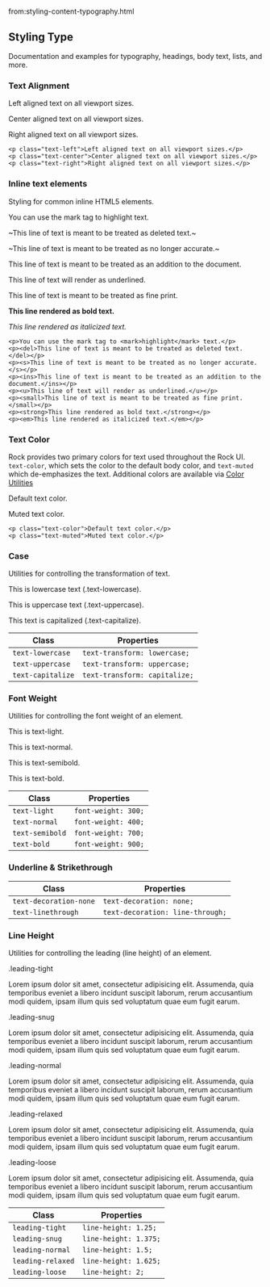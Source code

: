 # 
from:styling-content-typography.html

Styling Type
------------

Documentation and examples for typography, headings, body text, lists, and more.

### Text Alignment

Left aligned text on all viewport sizes.

Center aligned text on all viewport sizes.

Right aligned text on all viewport sizes.

```
<p class="text-left">Left aligned text on all viewport sizes.</p>
<p class="text-center">Center aligned text on all viewport sizes.</p>
<p class="text-right">Right aligned text on all viewport sizes.</p>
```

### Inline text elements

Styling for common inline HTML5 elements.

You can use the mark tag to highlight text.

~This line of text is meant to be treated as deleted text.~

~This line of text is meant to be treated as no longer accurate.~

This line of text is meant to be treated as an addition to the document.

This line of text will render as underlined.

This line of text is meant to be treated as fine print.

**This line rendered as bold text.**

_This line rendered as italicized text._

```
<p>You can use the mark tag to <mark>highlight</mark> text.</p>
<p><del>This line of text is meant to be treated as deleted text.</del></p>
<p><s>This line of text is meant to be treated as no longer accurate.</s></p>
<p><ins>This line of text is meant to be treated as an addition to the document.</ins></p>
<p><u>This line of text will render as underlined.</u></p>
<p><small>This line of text is meant to be treated as fine print.</small></p>
<p><strong>This line rendered as bold text.</strong></p>
<p><em>This line rendered as italicized text.</em></p>
```

### Text Color

Rock provides two primary colors for text used throughout the Rock UI. `text-color`, which sets the color to the default body color, and `text-muted` which de-emphasizes the text. Additional colors are available via [Color Utilities](https://community.rockrms.com/styling/utilities/colors)

Default text color.

Muted text color.

```
<p class="text-color">Default text color.</p>
<p class="text-muted">Muted text color.</p>
```

### Case

Utilities for controlling the transformation of text.

This is lowercase text (.text-lowercase).

This is uppercase text (.text-uppercase).

This text is capitalized (.text-capitalize).

| Class | Properties |
| --- | --- |
| `text-lowercase` | `text-transform: lowercase;` |
| `text-uppercase` | `text-transform: uppercase;` |
| `text-capitalize` | `text-transform: capitalize;` |

### Font Weight

Utilities for controlling the font weight of an element.

This is text-light.

This is text-normal.

This is text-semibold.

This is text-bold.

| Class | Properties |
| --- | --- |
| `text-light` | `font-weight: 300;` |
| `text-normal` | `font-weight: 400;` |
| `text-semibold` | `font-weight: 700;` |
| `text-bold` | `font-weight: 900;` |

### Underline & Strikethrough

| Class | Properties |
| --- | --- |
| `text-decoration-none` | `text-decoration: none;` |
| `text-linethrough` | `text-decoration: line-through;` |

### Line Height

Utilities for controlling the leading (line height) of an element.

.leading-tight

Lorem ipsum dolor sit amet, consectetur adipisicing elit. Assumenda, quia temporibus eveniet a libero incidunt suscipit laborum, rerum accusantium modi quidem, ipsam illum quis sed voluptatum quae eum fugit earum.

.leading-snug

Lorem ipsum dolor sit amet, consectetur adipisicing elit. Assumenda, quia temporibus eveniet a libero incidunt suscipit laborum, rerum accusantium modi quidem, ipsam illum quis sed voluptatum quae eum fugit earum.

.leading-normal

Lorem ipsum dolor sit amet, consectetur adipisicing elit. Assumenda, quia temporibus eveniet a libero incidunt suscipit laborum, rerum accusantium modi quidem, ipsam illum quis sed voluptatum quae eum fugit earum.

.leading-relaxed

Lorem ipsum dolor sit amet, consectetur adipisicing elit. Assumenda, quia temporibus eveniet a libero incidunt suscipit laborum, rerum accusantium modi quidem, ipsam illum quis sed voluptatum quae eum fugit earum.

.leading-loose

Lorem ipsum dolor sit amet, consectetur adipisicing elit. Assumenda, quia temporibus eveniet a libero incidunt suscipit laborum, rerum accusantium modi quidem, ipsam illum quis sed voluptatum quae eum fugit earum.

| Class | Properties |
| --- | --- |
| `leading-tight` | `line-height: 1.25;` |
| `leading-snug` | `line-height: 1.375;` |
| `leading-normal` | `line-height: 1.5;` |
| `leading-relaxed` | `line-height: 1.625;` |
| `leading-loose` | `line-height: 2;` |